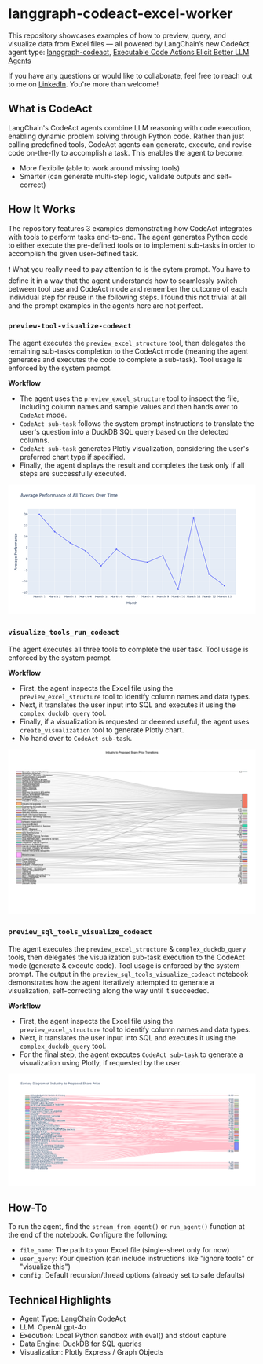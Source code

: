 # langgraph-codeact-excel-worker

This repository showcases examples of how to preview, query, and visualize data from Excel files — all powered by LangChain’s new CodeAct agent type: [langgraph-codeact](https://github.com/langchain-ai/langgraph-codeact),
[Executable Code Actions Elicit Better LLM Agents](https://arxiv.org/abs/2402.01030)

If you have any questions or would like to collaborate, feel free to reach out to me on [LinkedIn](https://www.linkedin.com/in/jenya-stoeva-60477249/). You're more than welcome!

## What is CodeAct

LangChain's CodeAct agents combine LLM reasoning with code execution, enabling dynamic problem solving through Python code. Rather than just calling predefined tools, CodeAct agents can generate, execute, and revise code on-the-fly to accomplish a task. This enables the agent to become:

* More flexibile (able to work around missing tools)
* Smarter (can generate multi-step logic, validate outputs and self-correct)


## How It Works

The repository features 3 examples demonstrating how CodeAct integrates with tools to perform tasks end-to-end. The agent generates Python code to either execute the pre-defined tools or to implement sub-tasks in order to accomplish the given user-defined task. <br>

❗ What you really need to pay attention to is the sytem prompt. You have to define it in a way that the agent understands how to seamlessly switch between tool use and CodeAct mode and remember the outcome of each individual step for reuse in the following steps. I found this not trivial at all and the prompt examples in the agents here are not perfect.


### ```preview-tool-visualize-codeact```

The agent executes the ```preview_excel_structure``` tool, then delegates the remaining sub-tasks completion to the CodeAct mode (meaning the agent generates and executes the code to complete a sub-task). Tool usage is enforced by the system prompt.

**Workflow**

* The agent uses the ```preview_excel_structure``` tool to inspect the file, including column names and sample values and then hands over to ```CodeAct``` mode.
* ```CodeAct sub-task``` follows the system prompt instructions to translate the user's question into a DuckDB SQL query based on the detected columns.
* ```CodeAct sub-task``` generates Plotly visualization, considering the user's preferred chart type if specified.
* Finally, the agent displays the result and completes the task only if all steps are successfully executed.

![preview-tool-visualize-codeact visualization](images/preview-tool-visualize-codeact.png)


### ```visualize_tools_run_codeact```

The agent executes all three tools to complete the user task. Tool usage is enforced by the system prompt.

**Workflow**

* First, the agent inspects the Excel file using the ```preview_excel_structure``` tool to identify column names and data types.
* Next, it translates the user input into SQL and executes it using the ```complex_duckdb_query``` tool.
* Finally, if a visualization is requested or deemed useful, the agent uses ```create_visualization``` tool to generate Plotly chart.
* No hand over to ```CodeAct sub-task```.

![visualize_tools_run_codeact visualization](images/visualize_tools_run_codeact.png)

### ```preview_sql_tools_visualize_codeact```

The agent executes the ```preview_excel_structure``` & ```complex_duckdb_query``` tools, then delegates the visualization sub-task execution to the CodeAct mode (generate & execute code). Tool usage is enforced by the system prompt.
The output in the ```preview_sql_tools_visualize_codeact``` notebook demonstrates how the agent iteratively attempted to generate a visualization, self-correcting along the way until it succeeded.

**Workflow**

* First, the agent inspects the Excel file using the ```preview_excel_structure``` tool to identify column names and data types.
* Next, it translates the user input into SQL and executes it using the ```complex_duckdb_query``` tool. 
* For the final step, the agent executes ```CodeAct sub-task``` to generate a visualization using Plotly, if requested by the user.

![preview_sql_tools_visualize_codeact visualization](images/preview_sql_tools_visualize_codeact.png)


## How-To

To run the agent, find the ```stream_from_agent()``` or ```run_agent()``` function at the end of the notebook. Configure the following:

* ```file_name```: The path to your Excel file (single-sheet only for now)
* ```user_query```: Your question (can include instructions like "ignore tools" or "visualize this")
* ```config```: Default recursion/thread options (already set to safe defaults)
  

## Technical Highlights

* Agent Type: LangChain CodeAct
* LLM: OpenAI gpt-4o
* Execution: Local Python sandbox with eval() and stdout capture
* Data Engine: DuckDB for SQL queries
* Visualization: Plotly Express / Graph Objects





